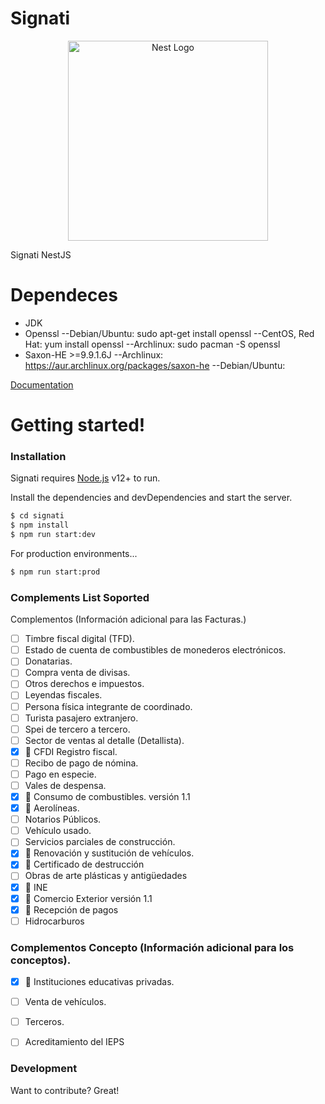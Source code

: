 # Signati
<p align="center">
  <a href="http://nestjs.com/" target="blank"><img src="https://avatars1.githubusercontent.com/u/52678977?s=400&u=040aa07fa564985892d0fd115a2764579845502d&v=4" width="320" alt="Nest Logo" /></a>
</p>

Signati NestJS
# Dependeces
  - JDK
  - Openssl
  --Debian/Ubuntu: sudo apt-get install openssl
  --CentOS, Red Hat: yum install openssl
  --Archlinux: sudo pacman -S openssl
  - Saxon-HE >=9.9.1.6J
  --Archlinux:  https://aur.archlinux.org/packages/saxon-he
  --Debian/Ubuntu:

[Documentation](https://signati.github.io/core/#/) 
# Getting started!

### Installation

Signati requires [Node.js](https://nodejs.org/) v12+ to run.

Install the dependencies and devDependencies and start the server.

```sh
$ cd signati
$ npm install
$ npm run start:dev
```

For production environments...

```sh
$ npm run start:prod
```

### Complements List Soported

Complementos (Información adicional para las Facturas.)
- [ ] Timbre fiscal digital (TFD).
- [ ] Estado de cuenta de combustibles de monederos electrónicos.
- [ ] Donatarias.
- [ ] Compra venta de divisas.
- [ ] Otros derechos e impuestos.
- [ ] Leyendas fiscales.
- [ ] Persona física integrante de coordinado.
- [ ] Turista pasajero extranjero.
- [ ] Spei de tercero a tercero.
- [ ] Sector de ventas al detalle (Detallista).
- [x] :pushpin: CFDI Registro fiscal.
- [ ] Recibo de pago de nómina.
- [ ] Pago en especie.
- [ ] Vales de despensa.
- [x] :pushpin: Consumo de combustibles.  versión 1.1 
- [x] :pushpin: Aerolíneas.
- [ ] Notarios Públicos.
- [ ] Vehículo usado.
- [ ] Servicios parciales de construcción.
- [x] :pushpin: Renovación y sustitución de vehículos.
- [x] :pushpin: Certificado de destrucción
- [ ] Obras de arte plásticas y antigüedades
- [x] :pushpin: INE
- [x] :pushpin: Comercio Exterior  versión 1.1 
- [x] :pushpin: Recepción de pagos
- [ ] Hidrocarburos
### Complementos Concepto (Información adicional para los conceptos).
- [x] :pushpin: Instituciones educativas privadas.
- [ ] Venta de vehículos.
- [ ] Terceros.
- [ ] Acreditamiento del IEPS


### Development

Want to contribute? Great!
